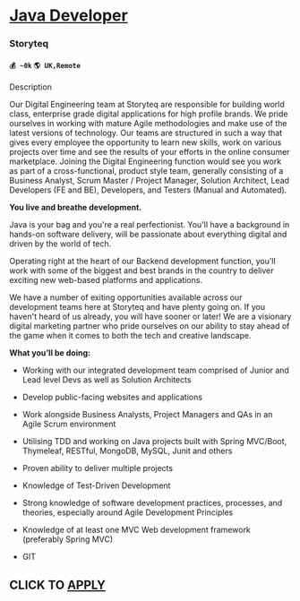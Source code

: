 # [Java Developer](https://www.remotewlb.com/apply/java-developer-83421)  
### Storyteq  
#### `💰 ~0k` `🌎 UK,Remote`  

Description

Our Digital Engineering team at Storyteq are responsible for building world class, enterprise grade digital applications for high profile brands. We pride ourselves in working with mature Agile methodologies and make use of the latest versions of technology. Our teams are structured in such a way that gives every employee the opportunity to learn new skills, work on various projects over time and see the results of your efforts in the online consumer marketplace. Joining the Digital Engineering function would see you work as part of a cross-functional, product style team, generally consisting of a Business Analyst, Scrum Master / Project Manager, Solution Architect, Lead Developers (FE and BE), Developers, and Testers (Manual and Automated).

 **You live and breathe development.**

Java is your bag and you're a real perfectionist. You'll have a background in hands-on software delivery, will be passionate about everything digital and driven by the world of tech.

Operating right at the heart of our Backend development function, you'll work with some of the biggest and best brands in the country to deliver exciting new web-based platforms and applications.

We have a number of exiting opportunities available across our development teams here at Storyteq and have plenty going on. If you haven't heard of us already, you will have sooner or later! We are a visionary digital marketing partner who pride ourselves on our ability to stay ahead of the game when it comes to both the tech and creative landscape.

 **What you’ll be doing:**

  * Working with our integrated development team comprised of Junior and Lead level Devs as well as Solution Architects
  * Develop public-facing websites and applications
  * Work alongside Business Analysts, Project Managers and QAs in an Agile Scrum environment
  * Utilising TDD and working on Java projects built with Spring MVC/Boot, Thymeleaf, RESTful, MongoDB, MySQL, Junit and others

  * Proven ability to deliver multiple projects
  * Knowledge of Test-Driven Development
  * Strong knowledge of software development practices, processes, and theories, especially around Agile Development Principles
  * Knowledge of at least one MVC Web development framework (preferably Spring MVC)
  * GIT

  
## CLICK TO [APPLY](https://www.remotewlb.com/apply/java-developer-83421)

